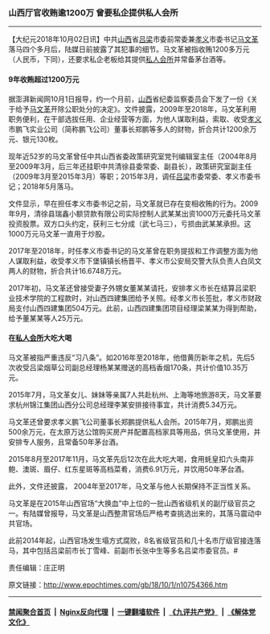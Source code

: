 ### 山西厅官收贿逾1200万 曾要私企提供私人会所
------------------------

<p>【大纪元2018年10月02日讯】中共<a href="http://www.epochtimes.com/gb/tag/%E5%B1%B1%E8%A5%BF.html">山西</a>省<a href="http://www.epochtimes.com/gb/tag/%E5%90%95%E6%A2%81.html">吕梁</a>市委前常委兼<a href="http://www.epochtimes.com/gb/tag/%E5%AD%9D%E4%B9%89.html">孝义</a>市委书记<a href="http://www.epochtimes.com/gb/tag/%E9%A9%AC%E6%96%87%E9%9D%A9.html">马文革</a>落马四个多月后，陆媒日前披露了其犯事的细节。马文革被指收贿1200多万元（人民币，下同），还要求私企老板给其提供<a href="http://www.epochtimes.com/gb/tag/%E7%A7%81%E4%BA%BA%E4%BC%9A%E6%89%80.html">私人会所</a>并常备茅台酒等。</p>
<h4>9年收贿超过1200万元</h4>
<p>据澎湃新闻网10月1日报导，约一个月前，<a href="http://www.epochtimes.com/gb/tag/%E5%B1%B1%E8%A5%BF.html">山西</a>省纪委监察委员会下发了一份《关于给予<a href="http://www.epochtimes.com/gb/tag/%E9%A9%AC%E6%96%87%E9%9D%A9.html">马文革</a>开除公职处分的决定》。文件披露，2009年至2018年，马文革利用职务便利，在干部选拔任用、企业经营等方面，为他人谋取利益，索取、收受<a href="http://www.epochtimes.com/gb/tag/%E5%AD%9D%E4%B9%89.html">孝义</a>市鹏飞实业公司（简称鹏飞公司）董事长郑鹏等多人的财物，折合共计1200余万元、银元130枚。</p>
<p>现年近52岁的马文革曾任中共山西省委政策研究室党刊编辑室主任（2004年8月至2009年3月，后三年还挂职中共清徐县委常委、副县长），政策研究室副主任（2009年3月至2015年3月）等职；2015年3月，调任<a href="http://www.epochtimes.com/gb/tag/%E5%90%95%E6%A2%81.html">吕梁</a>市委常委、孝义市委书记；2018年5月落马。</p>
<p>文件显示，早在担任孝义市委书记之前，马文革就已存在变相收贿的行为。2009年9月，清徐县瑞鑫小额贷款有限公司实际控制人武某某出资1000万元委托马文革投资股票。双方口头约定，获利三七分成（武七马三），亏损由武某某承担。这1000万元马文革一直用于炒股。</p>
<p>2017年至2018年，时任孝义市委书记的马文革曾在职务提拔和工作调整方面为他人谋取利益，收受孝义市下堡镇镇长杨晋平、孝义市公安局交警大队负责人白凤文两人的财物，折合共计16.6748万元。</p>
<p>2017年初，马文革还曾接受妻子外甥女董某某请托，安排孝义市长在结算吕梁职业技术学院的工程款时，对山西四建集团给予关照。经孝义市长签批，孝义市财政局支付山西四建集团504万元。此前，山西四建集团项目经理梁某某为得到帮助，给予董某某等人25万元。</p>
<h4>在<a href="http://www.epochtimes.com/gb/tag/%E7%A7%81%E4%BA%BA%E4%BC%9A%E6%89%80.html">私人会所</a>大吃大喝</h4>
<p>马文革被指严重违反“习八条”。如2016年至2018年，他借黄历新年之机，先后5次收受吕梁烟草公司副总经理杨某某赠送的高档香烟170条，共计价值10.35万元。</p>
<p>2015年7月，马文革女儿、妹妹等亲属7人共赴杭州、上海等地旅游8天，马文革要求杭州锦江集团山西分公司总经理李某安排接待事宜，共计消费5.34万元。</p>
<p>马文革还曾要求孝义鹏飞公司董事长郑鹏提供私人会所。2015年7月，郑鹏出资500余万元，在太原万达公馆购买房产并配置高档家具等用品，供马文革使用，并安排专人服务，且常备50年茅台酒。</p>
<p>2015年8月至2017年11月，马文革先后12次在此大吃大喝，食用蚝皇扣六头南非鲍、澳斑、眉仔、红东星斑等高档菜肴，消费6.91万元，并饮用50年茅台酒。</p>
<p>此外，文件还披露， 2004年至2017年，马文革与他人长期保持不正当性关系。</p>
<p>马文革是在2015年山西官场“大换血”中上位的一批山西省级机关的副厅级官员之一。有陆媒曾报导，马文革是山西整肃官场后严格考查挑选出来的，其落马震动中共官场。</p>
<p>此前2014年起，山西官场发生塌方式腐败，8名省级官员和几十名市厅级官接连落马，其中包括吕梁前市长丁雪峰、前副市长张中生等多名吕梁市委官员。#</p>
<p>责任编辑：庄正明</p>

原文链接：http://www.epochtimes.com/gb/18/10/1/n10754366.htm


------------------------
#### [禁闻聚合首页](https://github.com/gfw-breaker/banned-news/blob/master/README.md) &nbsp;|&nbsp; [Nginx反向代理](https://github.com/gfw-breaker/open-proxy/blob/master/README.md) &nbsp;|&nbsp; [一键翻墙软件](https://github.com/gfw-breaker/nogfw/blob/master/README.md) &nbsp;|&nbsp; [《九评共产党》](https://github.com/gfw-breaker/9ping.md/blob/master/README.md#九评之一评共产党是什么) &nbsp;|&nbsp; [《解体党文化》](https://github.com/gfw-breaker/jtdwh.md/blob/master/README.md#绪论)